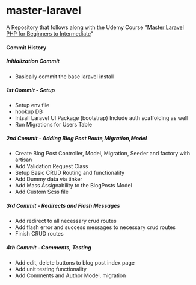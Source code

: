 # master-laravel
A Repository that follows along with the Udemy Course "[Master Laravel PHP for Beginners to Intermediate](https://www.udemy.com/course/laravel-beginner-fundamentals/)"


#### Commit History

##### Initialization Commit

- Basically commit the base laravel install

##### 1st Commit - Setup

- Setup env file 
- hookup DB
- Intsall Laravel UI Package (bootstrap) Include auth scaffolding as well
- Run Migrations for Users Table

##### 2nd Commit - Adding Blog Post Route,Migration,Model

- Create Blog Post Controller, Model, Migration, Seeder and factory with artisan 
- Add Validation Request Class
- Setup Basic CRUD Routing and functionality
- Add Dummy data via tinker
- Add Mass Assignability to the BlogPosts Model
- Add Custom Scss file

##### 3rd Commit - Redirects and Flash Messages

- Add redirect to all necessary crud routes
- Add flash error and success messages to necessary crud routes
- Finish CRUD routes

##### 4th Commit - Comments, Testing

- Add edit, delete buttons to blog post index page
- Add unit testing functionality
- Add Comments and Author Model, migration
